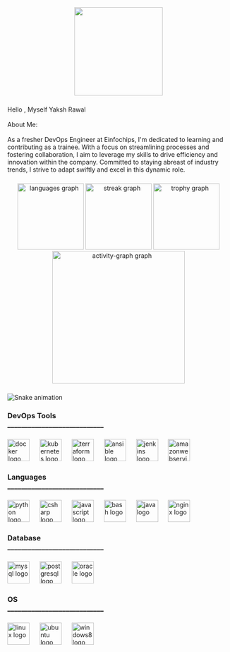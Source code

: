 <div align="center">
  <img height="200" src="https://media1.tenor.com/m/2uyENRmiUt0AAAAC/coding.gif"  />
</div>

###

<p align="left">Hello , Myself Yaksh Rawal <br><br>About Me:<br><br>As a fresher DevOps Engineer at Einfochips, I'm dedicated to learning and contributing as a trainee. With a focus on streamlining processes and fostering collaboration, I aim to leverage my skills to drive efficiency and innovation within the company. Committed to staying abreast of industry trends, I strive to adapt swiftly and excel in this dynamic role.</p>

###

<div align="center">
  <img src="https://github-readme-stats.vercel.app/api/top-langs?username=yaksh0210&locale=en&hide_title=false&layout=compact&card_width=320&langs_count=5&theme=dracula&hide_border=false&order=2" height="150" alt="languages graph"  />
  <img src="https://streak-stats.demolab.com?user=yaksh0210&locale=en&mode=daily&theme=dracula&hide_border=false&border_radius=5&order=3" height="150" alt="streak graph"  />
  <img src="https://github-profile-trophy.vercel.app?username=yaksh0210&theme=dracula&column=-1&row=1&margin-w=8&margin-h=8&no-bg=false&no-frame=false&order=4" height="150" alt="trophy graph"  />
  <img src="https://github-readme-activity-graph.vercel.app/graph?username=yaksh0210&radius=16&theme=react&area=true&order=5" height="300" alt="activity-graph graph"  />
</div>

###

<img src="https://raw.githubusercontent.com/yaksh0210/yaksh0210/output/snake.svg" alt="Snake animation" />

###

<h3 align="left">DevOps Tools<br>____________________________</h3>

###

<div align="left">
  <img src="https://skillicons.dev/icons?i=docker" height="50" alt="docker logo"  />
  <img width="15" />
  <img src="https://skillicons.dev/icons?i=kubernetes" height="50" alt="kubernetes logo"  />
  <img width="15" />
  <img src="https://cdn.jsdelivr.net/gh/devicons/devicon/icons/terraform/terraform-original.svg" height="50" alt="terraform logo"  />
  <img width="15" />
  <img src="https://skillicons.dev/icons?i=ansible" height="50" alt="ansible logo"  />
  <img width="15" />
  <img src="https://skillicons.dev/icons?i=jenkins" height="50" alt="jenkins logo"  />
  <img width="15" />
  <img src="https://skillicons.dev/icons?i=aws" height="50" alt="amazonwebservices logo"  />
</div>

###

<h3 align="left">Languages<br>____________________________</h3>

###

<div align="left">
  <img src="https://skillicons.dev/icons?i=py" height="50" alt="python logo"  />
  <img width="15" />
  <img src="https://skillicons.dev/icons?i=cs" height="50" alt="csharp logo"  />
  <img width="15" />
  <img src="https://cdn.jsdelivr.net/gh/devicons/devicon/icons/javascript/javascript-original.svg" height="50" alt="javascript logo"  />
  <img width="15" />
  <img src="https://skillicons.dev/icons?i=bash" height="50" alt="bash logo"  />
  <img width="15" />
  <img src="https://skillicons.dev/icons?i=java" height="50" alt="java logo"  />
  <img width="15" />
  <img src="https://skillicons.dev/icons?i=nginx" height="50" alt="nginx logo"  />
</div>

###

<h3 align="left">Database<br>____________________________</h3>

###

<div align="left">
  <img src="https://skillicons.dev/icons?i=mysql" height="50" alt="mysql logo"  />
  <img width="15" />
  <img src="https://skillicons.dev/icons?i=postgres" height="50" alt="postgresql logo"  />
  <img width="15" />
  <img src="https://cdn.jsdelivr.net/gh/devicons/devicon/icons/oracle/oracle-original.svg" height="50" alt="oracle logo"  />
</div>

###

<h3 align="left">OS<br>____________________________</h3>

###

<div align="left">
  <img src="https://skillicons.dev/icons?i=linux" height="50" alt="linux logo"  />
  <img width="15" />
  <img src="https://cdn.simpleicons.org/ubuntu/E95420" height="50" alt="ubuntu logo"  />
  <img width="15" />
  <img src="https://cdn.simpleicons.org/windows/0078D6" height="50" alt="windows8 logo"  />
</div>

###
